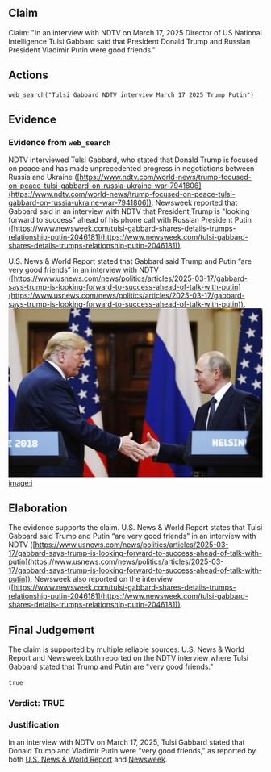 ## Claim
Claim: "In an interview with NDTV on March 17, 2025 Director of US National Intelligence Tulsi Gabbard said that President Donald Trump and Russian President Vladimir Putin were good friends."

## Actions
```
web_search("Tulsi Gabbard NDTV interview March 17 2025 Trump Putin")
```

## Evidence
### Evidence from `web_search`
NDTV interviewed Tulsi Gabbard, who stated that Donald Trump is focused on peace and has made unprecedented progress in negotiations between Russia and Ukraine ([https://www.ndtv.com/world-news/trump-focused-on-peace-tulsi-gabbard-on-russia-ukraine-war-7941806](https://www.ndtv.com/world-news/trump-focused-on-peace-tulsi-gabbard-on-russia-ukraine-war-7941806)). Newsweek reported that Gabbard said in an interview with NDTV that President Trump is "looking forward to success" ahead of his phone call with Russian President Putin ([https://www.newsweek.com/tulsi-gabbard-shares-details-trumps-relationship-putin-2046181](https://www.newsweek.com/tulsi-gabbard-shares-details-trumps-relationship-putin-2046181)).

U.S. News & World Report stated that Gabbard said Trump and Putin “are very good friends” in an interview with NDTV ([https://www.usnews.com/news/politics/articles/2025-03-17/gabbard-says-trump-is-looking-forward-to-success-ahead-of-talk-with-putin](https://www.usnews.com/news/politics/articles/2025-03-17/gabbard-says-trump-is-looking-forward-to-success-ahead-of-talk-with-putin)). ![image 1416](media/2025-08-06_19-27-1754508465-724598.jpg) <image:i>


## Elaboration
The evidence supports the claim. U.S. News & World Report states that Tulsi Gabbard said Trump and Putin “are very good friends” in an interview with NDTV ([https://www.usnews.com/news/politics/articles/2025-03-17/gabbard-says-trump-is-looking-forward-to-success-ahead-of-talk-with-putin](https://www.usnews.com/news/politics/articles/2025-03-17/gabbard-says-trump-is-looking-forward-to-success-ahead-of-talk-with-putin)). Newsweek also reported on the interview ([https://www.newsweek.com/tulsi-gabbard-shares-details-trumps-relationship-putin-2046181](https://www.newsweek.com/tulsi-gabbard-shares-details-trumps-relationship-putin-2046181)).


## Final Judgement
The claim is supported by multiple reliable sources. U.S. News & World Report and Newsweek both reported on the NDTV interview where Tulsi Gabbard stated that Trump and Putin are "very good friends."

`true`


### Verdict: TRUE

### Justification
In an interview with NDTV on March 17, 2025, Tulsi Gabbard stated that Donald Trump and Vladimir Putin were "very good friends," as reported by both [U.S. News & World Report](https://www.usnews.com/news/politics/articles/2025-03-17/gabbard-says-trump-is-looking-forward-to-success-ahead-of-talk-with-putin) and [Newsweek](https://www.newsweek.com/tulsi-gabbard-shares-details-trumps-relationship-putin-2046181).
